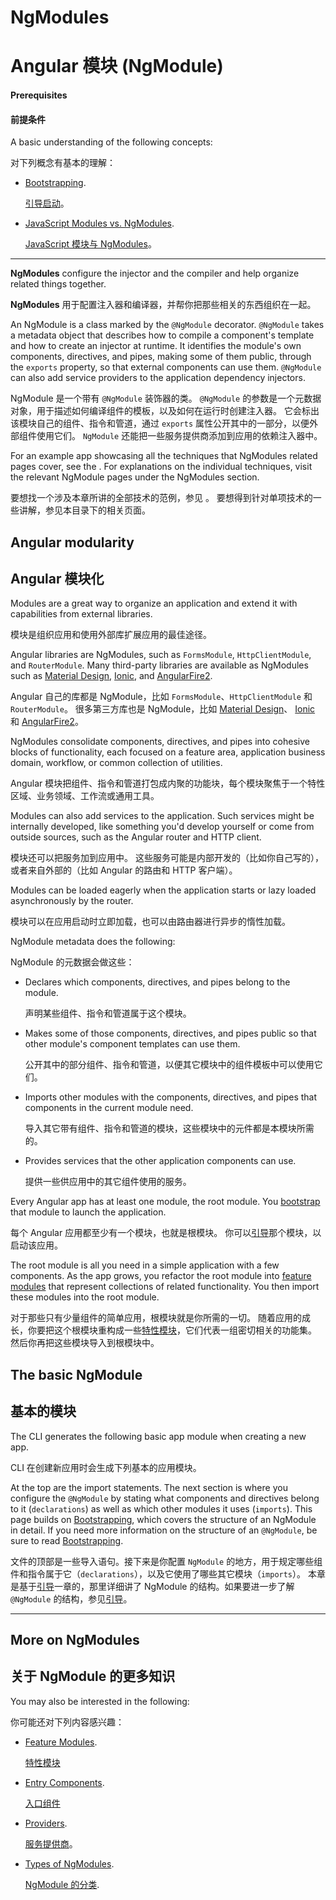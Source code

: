 # NgModules

# Angular 模块 (NgModule)

#### Prerequisites

#### 前提条件

A basic understanding of the following concepts:

对下列概念有基本的理解：

* [Bootstrapping](guide/bootstrapping).

   [引导启动](guide/bootstrapping)。

* [JavaScript Modules vs. NgModules](guide/ngmodule-vs-jsmodule).

   [JavaScript 模块与 NgModules](guide/ngmodule-vs-jsmodule)。

<hr>

**NgModules** configure the injector and the compiler and help organize related things together.

**NgModules** 用于配置注入器和编译器，并帮你把那些相关的东西组织在一起。

An NgModule is a class marked by the `@NgModule` decorator.
`@NgModule` takes a metadata object that describes how to compile a component's template and how to create an injector at runtime.
It identifies the module's own components, directives, and pipes,
making some of them public, through the `exports` property, so that external components can use them.
`@NgModule` can also add service providers to the application dependency injectors.

NgModule 是一个带有 `@NgModule` 装饰器的类。
`@NgModule` 的参数是一个元数据对象，用于描述如何编译组件的模板，以及如何在运行时创建注入器。
它会标出该模块自己的组件、指令和管道，通过 `exports` 属性公开其中的一部分，以便外部组件使用它们。
`NgModule` 还能把一些服务提供商添加到应用的依赖注入器中。

For an example app showcasing all the techniques that NgModules related pages
cover, see the <live-example></live-example>. For explanations on the individual techniques, visit the relevant NgModule pages under the NgModules
section.

要想找一个涉及本章所讲的全部技术的范例，参见 <live-example></live-example>。
要想得到针对单项技术的一些讲解，参见本目录下的相关页面。

## Angular modularity

## Angular 模块化

Modules are a great way to organize an application and extend it with capabilities from external libraries.

模块是组织应用和使用外部库扩展应用的最佳途径。

Angular libraries are NgModules, such as `FormsModule`, `HttpClientModule`, and `RouterModule`.
Many third-party libraries are available as NgModules such as
<a href="https://material.angular.io/">Material Design</a>,
<a href="http://ionicframework.com/">Ionic</a>, and
<a href="https://github.com/angular/angularfire2">AngularFire2</a>.

Angular 自己的库都是 NgModule，比如 `FormsModule`、`HttpClientModule` 和 `RouterModule`。
很多第三方库也是 NgModule，比如 <a href="https://material.angular.cn/">Material Design</a>、
<a href="http://ionicframework.com/">Ionic</a> 和
<a href="https://github.com/angular/angularfire2">AngularFire2</a>。

NgModules consolidate components, directives, and pipes into
cohesive blocks of functionality, each focused on a
feature area, application business domain, workflow, or common collection of utilities.

Angular 模块把组件、指令和管道打包成内聚的功能块，每个模块聚焦于一个特性区域、业务领域、工作流或通用工具。

Modules can also add services to the application.
Such services might be internally developed, like something you'd develop yourself or come from outside sources, such as the Angular router and HTTP client.

模块还可以把服务加到应用中。
这些服务可能是内部开发的（比如你自己写的），或者来自外部的（比如 Angular 的路由和 HTTP 客户端）。

Modules can be loaded eagerly when the application starts or lazy loaded asynchronously by the router.

模块可以在应用启动时立即加载，也可以由路由器进行异步的惰性加载。

NgModule metadata does the following:

NgModule 的元数据会做这些：

* Declares which components, directives, and pipes belong to the module.

   声明某些组件、指令和管道属于这个模块。

* Makes some of those components, directives, and pipes public so that other module's component templates can use them.

   公开其中的部分组件、指令和管道，以便其它模块中的组件模板中可以使用它们。

* Imports other modules with the components, directives, and pipes that components in the current module need.

   导入其它带有组件、指令和管道的模块，这些模块中的元件都是本模块所需的。

* Provides services that the other application components can use.

   提供一些供应用中的其它组件使用的服务。

Every Angular app has at least one module, the root module.
You [bootstrap](guide/bootstrapping) that module to launch the application.

每个 Angular 应用都至少有一个模块，也就是根模块。
你可以[引导](guide/bootstrapping)那个模块，以启动该应用。

The root module is all you need in a simple application with a few components.
As the app grows, you refactor the root module into [feature modules](guide/feature-modules)
that represent collections of related functionality.
You then import these modules into the root module.

对于那些只有少量组件的简单应用，根模块就是你所需的一切。
随着应用的成长，你要把这个根模块重构成一些[特性模块](guide/feature-modules)，它们代表一组密切相关的功能集。
然后你再把这些模块导入到根模块中。

## The basic NgModule

## 基本的模块

The CLI generates the following basic app module when creating a new app.

CLI 在创建新应用时会生成下列基本的应用模块。

<code-example path="bootstrapping/src/app/app.module.ts" region="whole-ngmodule" title="src/app/app.module.ts" linenums="false">
</code-example>

At the top are the import statements. The next section is where you configure the `@NgModule` by stating what components and directives belong to it (`declarations`) as well as which other modules it uses (`imports`). This page builds on [Bootstrapping](guide/bootstrapping), which covers the structure of an NgModule in detail. If you need more information on the structure of an `@NgModule`, be sure to read [Bootstrapping](guide/bootstrapping).

文件的顶部是一些导入语句。接下来是你配置 `NgModule` 的地方，用于规定哪些组件和指令属于它（`declarations`），以及它使用了哪些其它模块（`imports`）。
本章是基于[引导](guide/bootstrapping)一章的，那里详细讲了 NgModule 的结构。如果要进一步了解 `@NgModule` 的结构，参见[引导](guide/bootstrapping)。

<hr />

## More on NgModules

## 关于 NgModule 的更多知识

You may also be interested in the following:

你可能还对下列内容感兴趣：

* [Feature Modules](guide/feature-modules).

   [特性模块](guide/feature-modules)

* [Entry Components](guide/entry-components).

   [入口组件](guide/entry-components)

* [Providers](guide/providers).

   [服务提供商](guide/providers)。

* [Types of NgModules](guide/module-types).

   [NgModule 的分类](guide/module-types).
